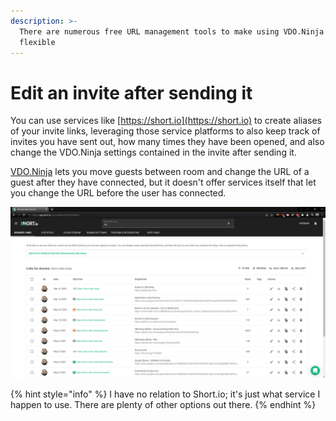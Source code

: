 ```yaml
---
description: >-
  There are numerous free URL management tools to make using VDO.Ninja even more
  flexible
---
```


# Edit an invite after sending it

You can use services like [https://short.io](https://short.io) to create aliases of your invite links, leveraging those service platforms to also keep track of invites you have sent out, how many times they have been opened, and also change the VDO.Ninja settings contained in the invite after sending it.

[VDO.Ninja](https://vdo.ninja) lets you move guests between room and change the URL of a guest after they have connected, but it doesn't offer services itself that let you change the URL before the user has connected.

![An example of the short.io link-management dashboard](<../.gitbook/assets/image (94) (1) (1).png>)

{% hint style="info" %}
I have no relation to Short.io; it's just what service I happen to use. There are plenty of other options out there.
{% endhint %}
